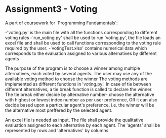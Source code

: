 # Assignment3 - Voting
A part of coursework for 'Programming Fundamentals':

-'voting.py' is the main file with all the functions corresponding to different voting rules
-'run_voting.py' shall be used to run 'voting.py', the file loads an excel file and shall be used to call functions corresponding to the voting rule required by the user.
-'votingTest.xlsx' contains numerical data which corresponds to the evaluation assigned to various alternatives by different agents

The purpose of the program is to choose a winner among multiple alternatives, each voted by several agents.
The user may use any of the available voting method to choose the winner
The voting methods are implemented as different functions in 'voting.py'.
In case of tie between different alternatives, a tie break function is called to declare the winner.
The tie break either decide by alternative number- choose the alternative with highest or lowest index number as per user preference, OR it can also decide based upon a particular agent's preference, i.e. the winner will be the alternative most preffered by the selected agent.

An excel file is needed as input.
The file shall provide the qualitative evaluation assigned to each alternative by each agent.
The 'agents' shall be represented by rows and 'alternatives' by columns.

